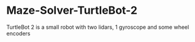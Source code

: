 # Maze-Solver-TurtleBot-2
TurtleBot 2 is a small robot with two lidars, 1 gyroscope and some wheel encoders
